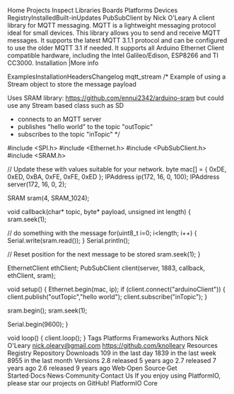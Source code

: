 
Home
Projects
Inspect
Libraries
Boards
Platforms
Devices
RegistryInstalledBuilt-inUpdates
PubSubClient by Nick O'Leary
A client library for MQTT messaging. MQTT is a lightweight messaging protocol ideal for small devices. This library allows you to send and receive MQTT messages. It supports the latest MQTT 3.1.1 protocol and can be configured to use the older MQTT 3.1 if needed. It supports all Arduino Ethernet Client compatible hardware, including the Intel Galileo/Edison, ESP8266 and TI CC3000.
Installation
|More info

ExamplesInstallationHeadersChangelog
 mqtt_stream
/*
 Example of using a Stream object to store the message payload

 Uses SRAM library: https://github.com/ennui2342/arduino-sram
 but could use any Stream based class such as SD

  - connects to an MQTT server
  - publishes "hello world" to the topic "outTopic"
  - subscribes to the topic "inTopic"
*/

#include <SPI.h>
#include <Ethernet.h>
#include <PubSubClient.h>
#include <SRAM.h>

// Update these with values suitable for your network.
byte mac[]    = {  0xDE, 0xED, 0xBA, 0xFE, 0xFE, 0xED };
IPAddress ip(172, 16, 0, 100);
IPAddress server(172, 16, 0, 2);

SRAM sram(4, SRAM_1024);

void callback(char* topic, byte* payload, unsigned int length) {
  sram.seek(1);

  // do something with the message
  for(uint8_t i=0; i<length; i++) {
    Serial.write(sram.read());
  }
  Serial.println();

  // Reset position for the next message to be stored
  sram.seek(1);
}

EthernetClient ethClient;
PubSubClient client(server, 1883, callback, ethClient, sram);

void setup()
{
  Ethernet.begin(mac, ip);
  if (client.connect("arduinoClient")) {
    client.publish("outTopic","hello world");
    client.subscribe("inTopic");
  }

  sram.begin();
  sram.seek(1);

  Serial.begin(9600);
}

void loop()
{
  client.loop();
}
Tags
Platforms
Frameworks
Authors
Nick O'Leary
nick.oleary@gmail.com
https://github.com/knolleary
Resources
 Registry
 Repository
Downloads
109 in the last day
1839 in the last week
8955 in the last month
Versions
2.8 released 5 years ago
2.7 released 7 years ago
2.6 released 9 years ago
Web·Open Source·Get Started·Docs·News·Community·Contact Us
If you enjoy using PlatformIO, please star our projects on GitHub!
PlatformIO Core